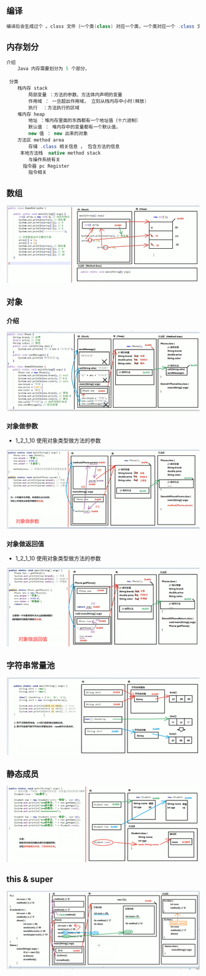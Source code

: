 ## 编译

```java
编译后会生成过个 。class 文件（一个类(class) 对应一个类，一个类对应一个 .class 文件）
```

## 内存划分

```java
介绍
    Java 内存需要划分为 5 个部分，
    
 分类
    栈内存 stack
    	局部变量 ：方法的参数、方法体内声明的变量
    	作用域 ： 一旦超出作用域， 立刻从栈内存中小时(释放)
    	执行  ：方法执行的区域
    堆内存 heap
    	地址 ：堆内存里面的东西都有一个地址值（十六进制）
    	默认值 ： 堆内存中的变量都有一个默认值，
    	new 值 ： new 出来的对象
	方法区 method area
    	存储 .class 相关信息 ， 包含方法的信息
     本地方法栈  native method stack
        与操作系统有关
      指令器 pc Register
        指令相关
```



## 数组

![image-20210201073323890](image-20210201073323890.png)



## 对象

### 介绍

![image-20210201101952833](image-20210201101952833.png)

### 对象做参数

* 1_2_1_10 使用对象类型做方法的参数

![image-20210201104515991](image-20210201104515991.png)

### 对象做返回值

* 1_2_1_10 使用对象类型做方法的参数

![image-20210201105129506](image-20210201105129506.png)



## 字符串常量池

![image-20210201220438623](image-20210201220438623.png)



## 静态成员

![image-20210201233847137](image-20210201233847137.png)





## this & super

![image-20210202091228357](image-20210202091228357.png)



